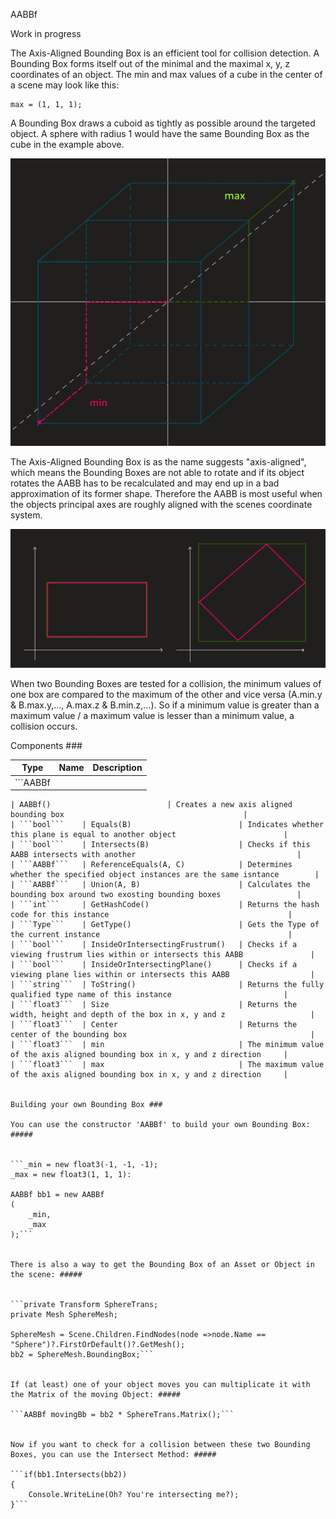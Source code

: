 AABBf 

Work in progress

The Axis-Aligned Bounding Box is an efficient tool for collision detection.
A Bounding Box forms itself out of the minimal and the maximal x, y, z coordinates of an object.
The min and max values of a cube in the center of a scene may look like this:

```min = (-1, -1, -1); 
max = (1, 1, 1);
```

A Bounding Box draws a cuboid as tightly as possible around the targeted object.
A sphere with radius 1 would have the same Bounding Box as the cube in the example above.

![minimum and maximum values visualized](formingAABB.jpeg)

The Axis-Aligned Bounding Box is as the name suggests "axis-aligned", which means the Bounding Boxes are not able to rotate and if its object rotates the AABB has to be recalculated and may end up in a bad approximation of its former shape.
Therefore the AABB is most useful when the objects principal axes are roughly aligned with the scenes coordinate system.

![rotating an object in a secen visualized](rotatingObject.jpeg)

When two Bounding Boxes are tested for a collision, the minimum values of one box are compared to the maximum of the other and vice versa (A.min.y & B.max.y,..., A.max.z & B.min.z,...). So if a minimum value is greater than a maximum value / a maximum value is lesser than a minimum value, a collision occurs.


Components ###

| Type          | Name                             |        Description                                                             |
|:-------------:|:--------------------------------:| ------------------------------------------------------------------------------:|
| ```AABBf
```   
| AABBf()                          | Creates a new axis aligned bounding box                                        |
| ```bool```    | Equals(B)                        | Indicates whether this plane is equal to another object                        |
| ```bool```    | Intersects(B)                    | Checks if this AABB intersects with another                                    |
| ```AABBf```   | ReferenceEquals(A, C)            | Determines whether the specified object instances are the same isntance        |
| ```AABBf```   | Union(A, B)                      | Calculates the bounding box around two exosting bounding boxes                 |
| ```int```     | GetHashCode()                    | Returns the hash code for this instance                                        |
| ```Type```    | GetType()                        | Gets the Type of the current instance                                          |
| ```bool```    | InsideOrIntersectingFrustrum()   | Checks if a viewing frustrum lies within or intersects this AABB               |
| ```bool```    | InsideOrIntersectingPlane()      | Checks if a viewing plane lies within or intersects this AABB                  |
| ```string```  | ToString()                       | Returns the fully qualified type name of this instance                         |
| ```float3```  | Size                             | Returns the width, height and depth of the box in x, y and z                   |
| ```float3```  | Center                           | Returns the center of the bounding box                                         |
| ```float3```  | min                              | The minimum value of the axis aligned bounding box in x, y and z direction     |
| ```float3```  | max                              | The maximum value of the axis aligned bounding box in x, y and z direction     |


Building your own Bounding Box ###

You can use the constructor 'AABBf' to build your own Bounding Box: #####


```_min = new float3(-1, -1, -1);
_max = new float3(1, 1, 1):

AABBf bb1 = new AABBf
(
    _min,
    _max 
);```


There is also a way to get the Bounding Box of an Asset or Object in the scene: #####


```private Transform SphereTrans;
private Mesh SphereMesh;

SphereMesh = Scene.Children.FindNodes(node =>node.Name == "Sphere")?.FirstOrDefault()?.GetMesh();
bb2 = SphereMesh.BoundingBox;```


If (at least) one of your object moves you can multiplicate it with the Matrix of the moving Object: #####

```AABBf movingBb = bb2 * SphereTrans.Matrix();```


Now if you want to check for a collision between these two Bounding Boxes, you can use the Intersect Method: #####

```if(bb1.Intersects(bb2))
{
    Console.WriteLine(Oh? You're intersecting me?);
}```